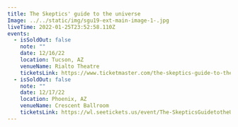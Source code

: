 ```yaml
---
title: The Skeptics' guide to the universe
Image: ../../static/img/sgu19-ext-main-image-1-.jpg
liveTime: 2022-01-25T23:52:58.110Z
events:
  - isSoldOut: false
    note: ""
    date: 12/16/22
    location: Tucson, AZ
    venueName: Rialto Theatre
    ticketsLink: https://www.ticketmaster.com/the-skeptics-guide-to-the-universe-tucson-arizona-07-16-2022/event/19005C7127925317?camefrom=cfc_toole_221216show&brand=toole
  - isSoldOut: false
    note: ""
    date: 12/17/22
    location: Phoenix, AZ
    venueName: Crescent Ballroom
    ticketsLink: https://wl.seetickets.us/event/The-SkepticsGuidetotheUniverse/492084?afflky=CrescentBallroomPHX
---
```

